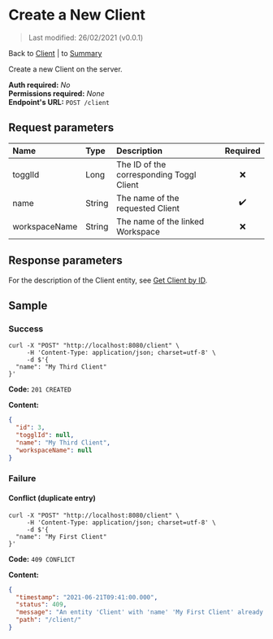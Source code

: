 # Create a New Client

> Last modified: 26/02/2021 (v0.0.1)

Back to [Client](../Client.md) | to [Summary](../../README.md)

Create a new Client on the server.

**Auth required:** _No_  
**Permissions required:** _None_  
**Endpoint's URL:** `POST /client`

## Request parameters

| Name | Type | Description | Required |
|:--|:--|:--|:--:|
| togglId | Long | The ID of the corresponding Toggl Client | ❌ |
| name | String | The name of the requested Client | ✔️ |
| workspaceName | String | The name of the linked Workspace | ❌ |

## Response parameters

For the description of the Client entity, see [Get Client by ID](Get-Client-by-ID.md).

## Sample

### Success

```shell
curl -X "POST" "http://localhost:8080/client" \
     -H 'Content-Type: application/json; charset=utf-8' \
     -d $'{
  "name": "My Third Client"
}'
```

**Code:** `201 CREATED`

**Content:**

```json
{
  "id": 3,
  "togglId": null,
  "name": "My Third Client",
  "workspaceName": null
}
```

### Failure

#### Conflict (duplicate entry)

```shell
curl -X "POST" "http://localhost:8080/client" \
     -H 'Content-Type: application/json; charset=utf-8' \
     -d $'{
  "name": "My First Client"
}'
```

**Code:** `409 CONFLICT`

**Content:**

```json
{
  "timestamp": "2021-06-21T09:41:00.000",
  "status": 409,
  "message": "An entity 'Client' with 'name' 'My First Client' already exist!",
  "path": "/client/"
}
```